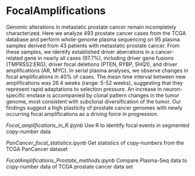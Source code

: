 # FocalAmplifications
Genomic alterations in metastatic prostate cancer remain incompletely characterized. 
Here we analyze 493 prostate cancer cases from the TCGA database and perform whole-genome 
plasma sequencing on 95 plasma samples derived from 43 patients with metastatic prostate cancer. 
From these samples, we identify established driver aberrations in a cancer-related gene in nearly all cases (97.7%), 
including driver gene fusions (TMPRSS2:ERG), driver focal deletions (PTEN, RYBP, SHQ1), and driver amplifications (AR, MYC). 
In serial plasma analyses, we observe changes in focal amplifications in 40% of cases. The mean time interval 
between new amplifications was 26.4 weeks (range: 5-52 weeks), suggesting that they represent rapid adaptations
 to selection pressure. An increase in neuron-specific enolase is accompanied by clonal pattern changes in the 
tumor genome, most consistent with subclonal diversification of the tumor. Our findings suggest a high plasticity of 
prostate cancer genomes with newly occurring focal amplifications as a driving force in progression.

*Focal_amplifications_in_R.ipynb* 
Use R to identify focal events in segmented copy-number data

*PanCancer_focal_statistics.ipynb* 
Get statistics of copy-numbers from the TCGA PanCancer dataset

*FocalAmplifications_Prostate_methods.ipynb* 
Compare Plasma-Seq data to copy-number data of TCGA prostate cancer data set

